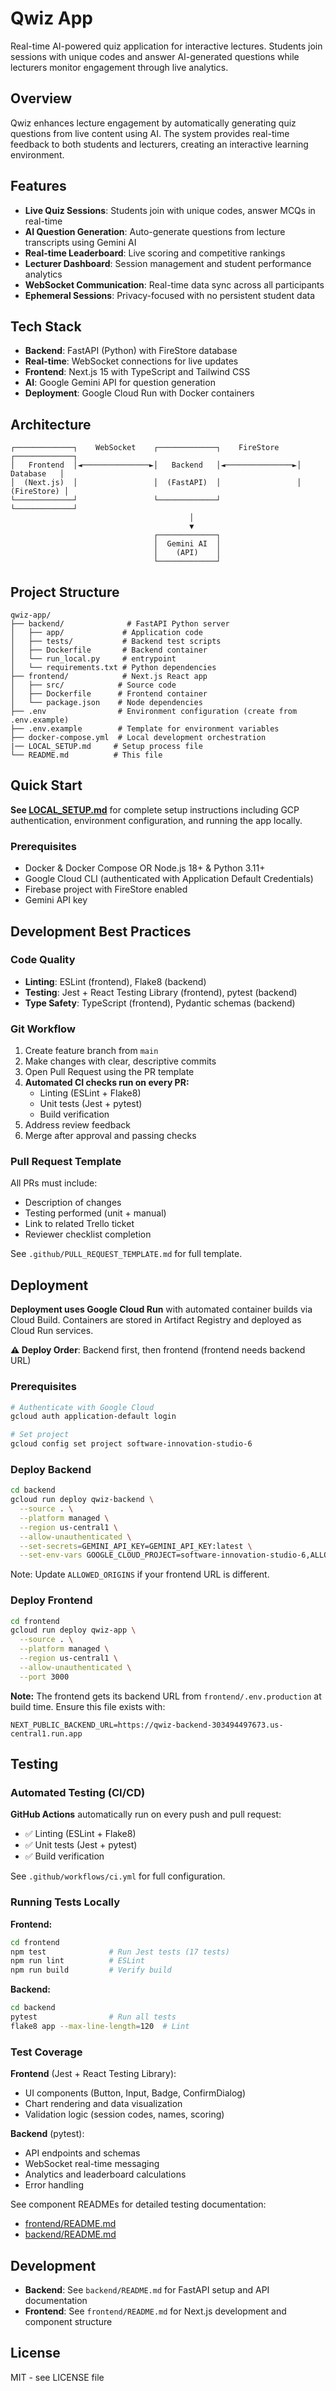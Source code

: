 # Qwiz App

Real-time AI-powered quiz application for interactive lectures. Students join sessions with unique codes and answer AI-generated questions while lecturers monitor engagement through live analytics.

## Overview

Qwiz enhances lecture engagement by automatically generating quiz questions from live content using AI. The system provides real-time feedback to both students and lecturers, creating an interactive learning environment.

## Features

- **Live Quiz Sessions**: Students join with unique codes, answer MCQs in real-time
- **AI Question Generation**: Auto-generate questions from lecture transcripts using Gemini AI
- **Real-time Leaderboard**: Live scoring and competitive rankings
- **Lecturer Dashboard**: Session management and student performance analytics
- **WebSocket Communication**: Real-time data sync across all participants
- **Ephemeral Sessions**: Privacy-focused with no persistent student data

## Tech Stack

- **Backend**: FastAPI (Python) with FireStore database
- **Real-time**: WebSocket connections for live updates
- **Frontend**: Next.js 15 with TypeScript and Tailwind CSS
- **AI**: Google Gemini API for question generation
- **Deployment**: Google Cloud Run with Docker containers

## Architecture

```
┌─────────────┐    WebSocket    ┌─────────────┐    FireStore    ┌─────────────┐
│   Frontend  │◄───────────────►│   Backend   │◄───────────────►│  Database   │
│  (Next.js)  │                 │  (FastAPI)  │                 │ (FireStore) │
└─────────────┘                 └─────────────┘                 └─────────────┘
                                        │
                                        ▼
                                ┌─────────────┐
                                │  Gemini AI  │
                                │    (API)    │
                                └─────────────┘
```

## Project Structure

```
qwiz-app/
├── backend/              # FastAPI Python server
│   ├── app/             # Application code
│   ├── tests/           # Backend test scripts 
│   ├── Dockerfile       # Backend container
│   └── run_local.py     # entrypoint
│   └── requirements.txt # Python dependencies
├── frontend/            # Next.js React app  
│   ├── src/            # Source code
│   ├── Dockerfile      # Frontend container
│   └── package.json    # Node dependencies
├── .env                # Environment configuration (create from .env.example)
├── .env.example        # Template for environment variables
├── docker-compose.yml  # Local development orchestration
|── LOCAL_SETUP.md     # Setup process file
└── README.md          # This file
```

## Quick Start

**See [LOCAL_SETUP.md](LOCAL_SETUP.md)** for complete setup instructions including GCP authentication, environment configuration, and running the app locally.

### Prerequisites
- Docker & Docker Compose OR Node.js 18+ & Python 3.11+
- Google Cloud CLI (authenticated with Application Default Credentials)
- Firebase project with FireStore enabled
- Gemini API key

## Development Best Practices

### Code Quality
- **Linting**: ESLint (frontend), Flake8 (backend)
- **Testing**: Jest + React Testing Library (frontend), pytest (backend)
- **Type Safety**: TypeScript (frontend), Pydantic schemas (backend)

### Git Workflow
1. Create feature branch from `main`
2. Make changes with clear, descriptive commits
3. Open Pull Request using the PR template
4. **Automated CI checks run on every PR:**
   - Linting (ESLint + Flake8)
   - Unit tests (Jest + pytest)
   - Build verification
5. Address review feedback
6. Merge after approval and passing checks

### Pull Request Template
All PRs must include:
- Description of changes
- Testing performed (unit + manual)
- Link to related Trello ticket
- Reviewer checklist completion

See `.github/PULL_REQUEST_TEMPLATE.md` for full template.



## Deployment

**Deployment uses Google Cloud Run** with automated container builds via Cloud Build. Containers are stored in Artifact Registry and deployed as Cloud Run services.

**⚠️ Deploy Order**: Backend first, then frontend (frontend needs backend URL)

### Prerequisites
```bash
# Authenticate with Google Cloud
gcloud auth application-default login

# Set project
gcloud config set project software-innovation-studio-6
```

### Deploy Backend
```bash
cd backend
gcloud run deploy qwiz-backend \
  --source . \
  --platform managed \
  --region us-central1 \
  --allow-unauthenticated \
  --set-secrets=GEMINI_API_KEY=GEMINI_API_KEY:latest \
  --set-env-vars GOOGLE_CLOUD_PROJECT=software-innovation-studio-6,ALLOWED_ORIGINS=https://qwiz-app-303494497673.us-central1.run.app
```

Note: Update `ALLOWED_ORIGINS` if your frontend URL is different.

### Deploy Frontend
```bash
cd frontend
gcloud run deploy qwiz-app \
  --source . \
  --platform managed \
  --region us-central1 \
  --allow-unauthenticated \
  --port 3000
```

**Note:** The frontend gets its backend URL from `frontend/.env.production` at build time. Ensure this file exists with:
```
NEXT_PUBLIC_BACKEND_URL=https://qwiz-backend-303494497673.us-central1.run.app
```



## Testing

### Automated Testing (CI/CD)

**GitHub Actions** automatically run on every push and pull request:
- ✅ Linting (ESLint + Flake8)
- ✅ Unit tests (Jest + pytest)
- ✅ Build verification

See `.github/workflows/ci.yml` for full configuration.

### Running Tests Locally

**Frontend:**
```bash
cd frontend
npm test              # Run Jest tests (17 tests)
npm run lint          # ESLint
npm run build         # Verify build
```

**Backend:**
```bash
cd backend
pytest                # Run all tests
flake8 app --max-line-length=120  # Lint
```

### Test Coverage

**Frontend** (Jest + React Testing Library):
- UI components (Button, Input, Badge, ConfirmDialog)
- Chart rendering and data visualization
- Validation logic (session codes, names, scoring)

**Backend** (pytest):
- API endpoints and schemas
- WebSocket real-time messaging
- Analytics and leaderboard calculations
- Error handling

See component READMEs for detailed testing documentation:
- [frontend/README.md](frontend/README.md#testing)
- [backend/README.md](backend/README.md#testing)

## Development

- **Backend**: See `backend/README.md` for FastAPI setup and API documentation
- **Frontend**: See `frontend/README.md` for Next.js development and component structure

## License

MIT - see LICENSE file